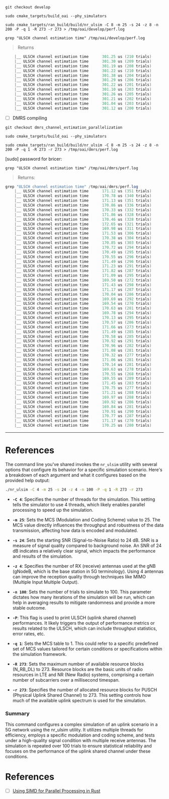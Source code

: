

```
git checkout develop
```

```
sudo cmake_targets/build_oai --phy_simulators
```


```
sudo cmake_targets/ran_build/build/nr_ulsim -C 8 -m 25 -s 24 -z 8 -n 200 -P -q 1 -R 273 -r 273 > /tmp/oai/develop/perf.log
```

```
grep "ULSCH channel estimation time" /tmp/oai/develop/perf.log
```
> Returns
```powershell
    |__ ULSCH channel estimation time      301.25 us (210 trials)
    |__ ULSCH channel estimation time      301.30 us (209 trials)
    |__ ULSCH channel estimation time      301.19 us (208 trials)
    |__ ULSCH channel estimation time      301.22 us (210 trials)
    |__ ULSCH channel estimation time      301.38 us (204 trials)
    |__ ULSCH channel estimation time      301.29 us (206 trials)
    |__ ULSCH channel estimation time      301.22 us (201 trials)
    |__ ULSCH channel estimation time      301.10 us (203 trials)
    |__ ULSCH channel estimation time      301.26 us (205 trials)
    |__ ULSCH channel estimation time      301.21 us (202 trials)
    |__ ULSCH channel estimation time      301.04 us (203 trials)
    |__ ULSCH channel estimation time      301.12 us (200 trials)
```


- [ ] DMRS compiling

```
git checkout dmrs_channel_estimation_parallelization
```

```
sudo cmake_targets/build_oai --phy_simulators
```


```
sudo cmake_targets/ran_build/build/nr_ulsim -C 8 -m 25 -s 24 -z 8 -n 200 -P -q 1 -R 273 -r 273 > /tmp/oai/dmrs/perf.log
```
[sudo] password for bricer: 

```
grep "ULSCH channel estimation time" /tmp/oai/dmrs/perf.log
```
> Returns:
```powershell
grep "ULSCH channel estimation time" /tmp/oai/dmrs/perf.log 
    |__ ULSCH channel estimation time      171.12 us (351 trials)
    |__ ULSCH channel estimation time      170.78 us (340 trials)
    |__ ULSCH channel estimation time      171.13 us (351 trials)
    |__ ULSCH channel estimation time      170.86 us (336 trials)
    |__ ULSCH channel estimation time      170.33 us (332 trials)
    |__ ULSCH channel estimation time      171.86 us (328 trials)
    |__ ULSCH channel estimation time      170.46 us (328 trials)
    |__ ULSCH channel estimation time      172.65 us (321 trials)
    |__ ULSCH channel estimation time      169.98 us (311 trials)
    |__ ULSCH channel estimation time      171.53 us (306 trials)
    |__ ULSCH channel estimation time      170.38 us (304 trials)
    |__ ULSCH channel estimation time      170.85 us (303 trials)
    |__ ULSCH channel estimation time      170.72 us (294 trials)
    |__ ULSCH channel estimation time      170.49 us (295 trials)
    |__ ULSCH channel estimation time      170.55 us (296 trials)
    |__ ULSCH channel estimation time      171.49 us (296 trials)
    |__ ULSCH channel estimation time      171.23 us (291 trials)
    |__ ULSCH channel estimation time      171.82 us (287 trials)
    |__ ULSCH channel estimation time      171.09 us (295 trials)
    |__ ULSCH channel estimation time      169.50 us (272 trials)
    |__ ULSCH channel estimation time      171.43 us (298 trials)
    |__ ULSCH channel estimation time      171.17 us (287 trials)
    |__ ULSCH channel estimation time      170.04 us (286 trials)
    |__ ULSCH channel estimation time      169.69 us (292 trials)
    |__ ULSCH channel estimation time      169.54 us (270 trials)
    |__ ULSCH channel estimation time      170.63 us (281 trials)
    |__ ULSCH channel estimation time      169.78 us (294 trials)
    |__ ULSCH channel estimation time      170.13 us (295 trials)
    |__ ULSCH channel estimation time      170.57 us (286 trials)
    |__ ULSCH channel estimation time      171.66 us (273 trials)
    |__ ULSCH channel estimation time      171.49 us (285 trials)
    |__ ULSCH channel estimation time      170.58 us (285 trials)
    |__ ULSCH channel estimation time      170.92 us (291 trials)
    |__ ULSCH channel estimation time      170.96 us (282 trials)
    |__ ULSCH channel estimation time      171.08 us (281 trials)
    |__ ULSCH channel estimation time      170.32 us (277 trials)
    |__ ULSCH channel estimation time      171.06 us (281 trials)
    |__ ULSCH channel estimation time      170.14 us (281 trials)
    |__ ULSCH channel estimation time      169.63 us (278 trials)
    |__ ULSCH channel estimation time      170.55 us (268 trials)
    |__ ULSCH channel estimation time      169.55 us (289 trials)
    |__ ULSCH channel estimation time      171.45 us (283 trials)
    |__ ULSCH channel estimation time      170.75 us (277 trials)
    |__ ULSCH channel estimation time      171.21 us (288 trials)
    |__ ULSCH channel estimation time      169.97 us (288 trials)
    |__ ULSCH channel estimation time      169.92 us (286 trials)
    |__ ULSCH channel estimation time      169.84 us (281 trials)
    |__ ULSCH channel estimation time      170.91 us (290 trials)
    |__ ULSCH channel estimation time      170.77 us (287 trials)
    |__ ULSCH channel estimation time      171.17 us (270 trials)
    |__ ULSCH channel estimation time      170.25 us (280 trials)
```

---

# References

The command line you've shared invokes the `nr_ulsim` utility with several options that configure its behavior for a specific simulation scenario. Here's a breakdown of each argument and what it configures based on the provided help output:

```bash
./nr_ulsim -C 4 -m 25 -s 24 -z 4 -n 100 -P -q 1 -R 273 -r 273
```

- **`-C 4`**: Specifies the number of threads for the simulation. This setting tells the simulator to use 4 threads, which likely enables parallel processing to speed up the simulation.

- **`-m 25`**: Sets the MCS (Modulation and Coding Scheme) value to 25. The MCS value directly influences the throughput and robustness of the data transmission, affecting how data is encoded and modulated.

- **`-s 24`**: Sets the starting SNR (Signal-to-Noise Ratio) to 24 dB. SNR is a measure of signal quality compared to background noise. An SNR of 24 dB indicates a relatively clear signal, which impacts the performance and results of the simulation.

- **`-z 4`**: Specifies the number of RX (receive) antennas used at the gNB (gNodeB, which is the base station in 5G terminology). Using 4 antennas can improve the reception quality through techniques like MIMO (Multiple Input Multiple Output).

- **`-n 100`**: Sets the number of trials to simulate to 100. This parameter dictates how many iterations of the simulation will be run, which can help in averaging results to mitigate randomness and provide a more stable outcome.

- **`-P`**: This flag is used to print ULSCH (uplink shared channel) performances. It likely triggers the output of performance metrics or results related to the ULSCH, which can include throughput statistics, error rates, etc.

- **`-q 1`**: Sets the MCS table to 1. This could refer to a specific predefined set of MCS values tailored for certain conditions or specifications within the simulation framework.

- **`-R 273`**: Sets the maximum number of available resource blocks (N_RB_DL) to 273. Resource blocks are the basic units of radio resources in LTE and NR (New Radio) systems, comprising a certain number of subcarriers over a millisecond timespan. 

- **`-r 273`**: Specifies the number of allocated resource blocks for PUSCH (Physical Uplink Shared Channel) to 273. This setting controls how much of the available uplink spectrum is used for the simulation.

### Summary
This command configures a complex simulation of an uplink scenario in a 5G network using the nr_ulsim utility. It utilizes multiple threads for efficiency, employs a specific modulation and coding scheme, and tests under a high-quality signal condition with multiple receive antennas. The simulation is repeated over 100 trials to ensure statistical reliability and focuses on the performance of the uplink shared channel under these conditions.

# References

- [ ] [Using SIMD for Parallel Processing in Rust](https://nrempel.com/using-simd-for-parallel-processing-in-rust)
